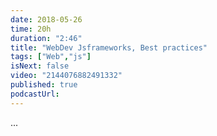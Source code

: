 ```yaml
---
date: 2018-05-26
time: 20h
duration: "2:46"
title: "WebDev Jsframeworks, Best practices"
tags: ["Web","js"]
isNext: false
video: "2144076882491332"
published: true
podcastUrl:
---
```


...
